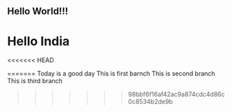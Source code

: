 ## Hello World!!!
# Hello India


<<<<<<< HEAD

=======
Today is a good day
This is first barnch
This is second branch
This is third branch
>>>>>>> 98bbf6f16af42ac9a874cdc4d86c0c8534b2de9b
